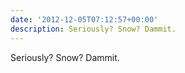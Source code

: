 ```yaml
---
date: '2012-12-05T07:12:57+00:00'
description: Seriously? Snow? Dammit.
---
```

Seriously? Snow? Dammit.
